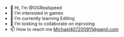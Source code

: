 - 👋 Hi, I’m @OGRealspeed
- 👀 I’m interested in games
- 🌱 I’m currently learning Editing
- 💞️ I’m looking to collaborate on inprvoing
- 📫 How to reach me Michael407200911@gamil.com

<!---
OGRealspeed/OGRealspeed is a ✨ special ✨ repository because its `README.md` (this file) appears on your GitHub profile.
You can click the Preview link to take a look at your changes.
--->
